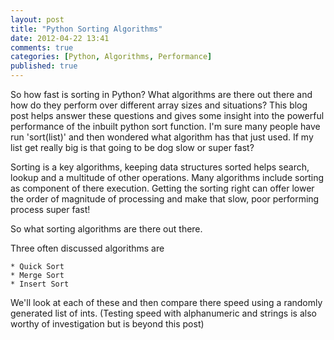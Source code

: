 ```yaml
---
layout: post
title: "Python Sorting Algorithms"
date: 2012-04-22 13:41
comments: true
categories: [Python, Algorithms, Performance]
published: true
---
```


So how fast is sorting in Python? What algorithms are there out there and how do they perform over different array sizes and situations?
This blog post helps answer these questions and gives some insight into the powerful performance of the inbuilt python sort function. I'm sure many people have run 'sort(list)' and then wondered what algorithm has that just used. If my list get really big is that going to be dog slow or super fast?

Sorting is a key algorithms, keeping data structures sorted helps search, lookup and a multitude of other operations. Many algorithms include sorting as component of there execution. Getting the sorting right can offer lower the order of magnitude of processing and make that slow, poor performing process super fast!

So what sorting algorithms are there out there. 

Three often discussed algorithms are

    * Quick Sort
    * Merge Sort
    * Insert Sort

We'll look at each of these and then compare there speed using a randomly generated list of ints. (Testing speed with alphanumeric and strings is also worthy of investigation but is beyond this post)
